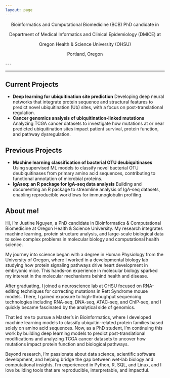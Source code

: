 ```yaml
---
layout: page
---
```

<center>
Bioinformatics and Computational Biomedicine (BCB) PhD candidate in   
  
Department of Medical Informatics and Clinical Epidemiology (DMICE) at   
  
Oregon Health & Science University (OHSU)


Portland, Oregon

</center>
---


---

## Current Projects
- **Deep learning for ubiquitination site prediction**
Developing deep neural networks that integrate protein sequence and structural features to predict novel ubiquitination (Ub) sites, with a focus on post-translational regulation.
- **Cancer genomics analysis of ubiquitination-linked mutations**
Analyzing TCGA cancer datasets to investigate how mutations at or near predicted ubiquitination sites impact patient survival, protein function, and pathway dysregulation.

## Previous Projects

- **Machine learning classification of bacterial OTU deubiquitinases**
Using supervised ML models to classify novel bacterial OTU deubiquitinases from primary amino acid sequences, contributing to functional annotation of microbial proteins.
- **IgAseq: an R package for IgA-seq data analysis**
Building and documenting an R package to streamline analysis of IgA-seq datasets, enabling reproducible workflows for immunoglobulin profiling.

## About me!

Hi, I’m Justine Nguyen, a PhD candidate in Bioinformatics & Computational Biomedicine at Oregon Health & Science University. My research integrates machine learning, protein structure analysis, and large-scale biological data to solve complex problems in molecular biology and computational health science.

My journey into science began with a degree in Human Physiology from the University of Oregon, where I worked in a developmental biology lab studying how protein signaling pathways drive heart development in embryonic mice. This hands-on experience in molecular biology sparked my interest in the molecular mechanisms behind health and disease.

After graduating, I joined a neuroscience lab at OHSU focused on RNA-editing techniques for correcting mutations in Rett Syndrome mouse models. There, I gained exposure to high-throughput sequencing technologies including RNA-seq, DNA-seq, ATAC-seq, and ChIP-seq, and I quickly became fascinated by the analytical side of genomics.

That led me to pursue a Master’s in Bioinformatics, where I developed machine learning models to classify ubiquitin-related protein families based solely on amino acid sequences. Now, as a PhD student, I’m continuing this work by building deep learning models to predict post-translational modifications and analyzing TCGA cancer datasets to uncover how mutations impact protein function and biological pathways.

Beyond research, I’m passionate about data science, scientific software development, and helping bridge the gap between wet-lab biology and computational insights. I’m experienced in Python, R, SQL, and Linux, and I love building tools that are reproducible, interpretable, and impactful.

